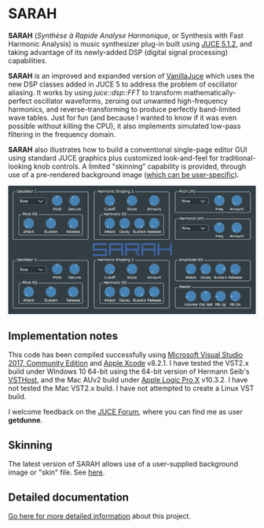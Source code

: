 # SARAH #
**SARAH** (*Synthèse à Rapide Analyse Harmonique*, or Synthesis with Fast Harmonic Analysis) is music synthesizer plug-in built using [JUCE 5.1.2](https://www.juce.com/), and taking advantage of its newly-added DSP (digital signal processing) capabilities.

**SARAH** is an improved and expanded version of [VanillaJuce](https://github.com/getdunne/VanillaJuce) which uses the new DSP classes added in JUCE 5 to address the problem of oscillator aliasing. It works by using *juce::dsp::FFT* to transform mathematically-perfect oscillator waveforms, zeroing out unwanted high-frequency harmonics, and reverse-transforming to produce perfectly band-limited wave tables. Just for fun (and because I wanted to know if it was even possible without killing the CPU), it also implements simulated low-pass filtering in the frequency domain.

**SARAH** also illustrates how to build a conventional single-page editor GUI using standard JUCE graphics plus customized look-and-feel for traditional-looking knob controls. A limited "skinning" capability is provided, through use of a pre-rendered background image ([which can be user-specific](Skinning/README.md)).

![](screenshot.png)


## Implementation notes ##
This code has been compiled successfully using [Microsoft Visual Studio 2017, Community Edition](https://www.visualstudio.com/community) and [Apple Xcode](https://developer.apple.com/xcode/) v8.2.1. I have tested the VST2.x build under Windows 10 64-bit using the 64-bit version of Hermann Seib's [VSTHost](http://www.hermannseib.com/english/vsthost.htm), and the Mac AUv2 build under [Apple Logic Pro X](https://www.apple.com/ca/logic-pro/what-is/) v10.3.2. I have not tested the Mac VST2.x build. I have not attempted to create a Linux VST build.

I welcome feedback on the [JUCE Forum](https://forum.juce.com/), where you can find me as user **getdunne**.

## Skinning ##
The latest version of SARAH allows use of a user-supplied background image or "skin" file. See [here](Skinning/README.md).

## Detailed documentation ##

[Go here for more detailed information](http://getdunne.net/wiki/doku.php?id=sarah) about this project.
